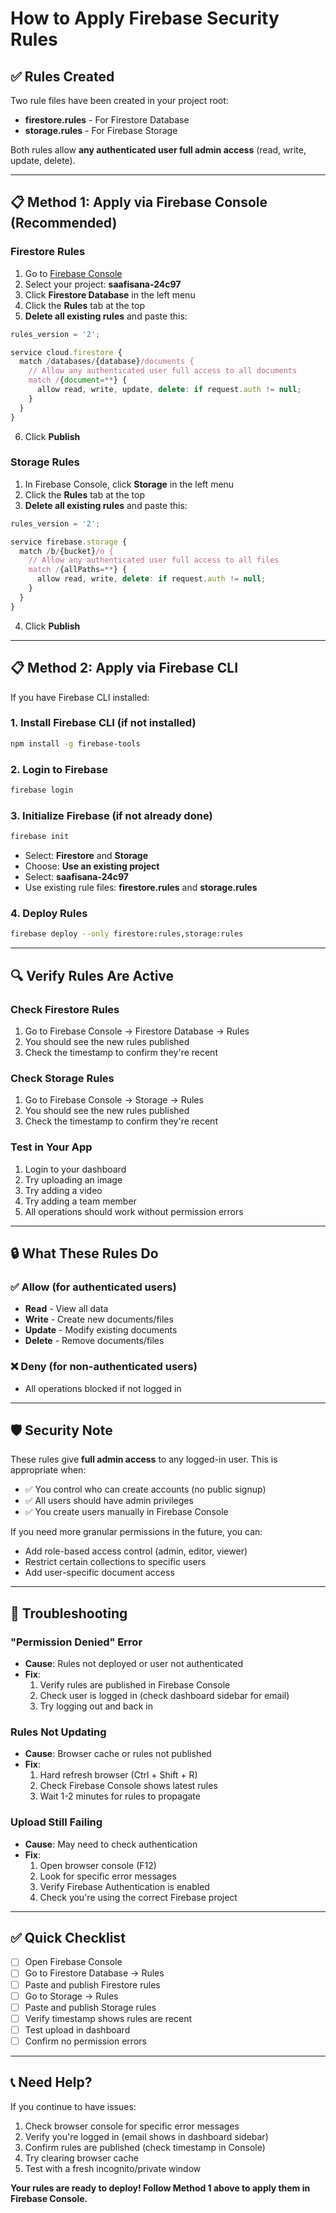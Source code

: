 # How to Apply Firebase Security Rules

## ✅ Rules Created
Two rule files have been created in your project root:
- **firestore.rules** - For Firestore Database
- **storage.rules** - For Firebase Storage

Both rules allow **any authenticated user full admin access** (read, write, update, delete).

---

## 📋 Method 1: Apply via Firebase Console (Recommended)

### Firestore Rules

1. Go to [Firebase Console](https://console.firebase.google.com/)
2. Select your project: **saafisana-24c97**
3. Click **Firestore Database** in the left menu
4. Click the **Rules** tab at the top
5. **Delete all existing rules** and paste this:

```javascript
rules_version = '2';

service cloud.firestore {
  match /databases/{database}/documents {
    // Allow any authenticated user full access to all documents
    match /{document=**} {
      allow read, write, update, delete: if request.auth != null;
    }
  }
}
```

6. Click **Publish**

### Storage Rules

1. In Firebase Console, click **Storage** in the left menu
2. Click the **Rules** tab at the top
3. **Delete all existing rules** and paste this:

```javascript
rules_version = '2';

service firebase.storage {
  match /b/{bucket}/o {
    // Allow any authenticated user full access to all files
    match /{allPaths=**} {
      allow read, write, delete: if request.auth != null;
    }
  }
}
```

4. Click **Publish**

---

## 📋 Method 2: Apply via Firebase CLI

If you have Firebase CLI installed:

### 1. Install Firebase CLI (if not installed)
```bash
npm install -g firebase-tools
```

### 2. Login to Firebase
```bash
firebase login
```

### 3. Initialize Firebase (if not already done)
```bash
firebase init
```
- Select: **Firestore** and **Storage**
- Choose: **Use an existing project**
- Select: **saafisana-24c97**
- Use existing rule files: **firestore.rules** and **storage.rules**

### 4. Deploy Rules
```bash
firebase deploy --only firestore:rules,storage:rules
```

---

## 🔍 Verify Rules Are Active

### Check Firestore Rules
1. Go to Firebase Console → Firestore Database → Rules
2. You should see the new rules published
3. Check the timestamp to confirm they're recent

### Check Storage Rules
1. Go to Firebase Console → Storage → Rules
2. You should see the new rules published
3. Check the timestamp to confirm they're recent

### Test in Your App
1. Login to your dashboard
2. Try uploading an image
3. Try adding a video
4. Try adding a team member
5. All operations should work without permission errors

---

## 🔒 What These Rules Do

### ✅ Allow (for authenticated users)
- **Read** - View all data
- **Write** - Create new documents/files
- **Update** - Modify existing documents
- **Delete** - Remove documents/files

### ❌ Deny (for non-authenticated users)
- All operations blocked if not logged in

---

## 🛡️ Security Note

These rules give **full admin access** to any logged-in user. This is appropriate when:
- ✅ You control who can create accounts (no public signup)
- ✅ All users should have admin privileges
- ✅ You create users manually in Firebase Console

If you need more granular permissions in the future, you can:
- Add role-based access control (admin, editor, viewer)
- Restrict certain collections to specific users
- Add user-specific document access

---

## 🚨 Troubleshooting

### "Permission Denied" Error
- **Cause**: Rules not deployed or user not authenticated
- **Fix**: 
  1. Verify rules are published in Firebase Console
  2. Check user is logged in (check dashboard sidebar for email)
  3. Try logging out and back in

### Rules Not Updating
- **Cause**: Browser cache or rules not published
- **Fix**:
  1. Hard refresh browser (Ctrl + Shift + R)
  2. Check Firebase Console shows latest rules
  3. Wait 1-2 minutes for rules to propagate

### Upload Still Failing
- **Cause**: May need to check authentication
- **Fix**:
  1. Open browser console (F12)
  2. Look for specific error messages
  3. Verify Firebase Authentication is enabled
  4. Check you're using the correct Firebase project

---

## ✅ Quick Checklist

- [ ] Open Firebase Console
- [ ] Go to Firestore Database → Rules
- [ ] Paste and publish Firestore rules
- [ ] Go to Storage → Rules
- [ ] Paste and publish Storage rules
- [ ] Verify timestamp shows rules are recent
- [ ] Test upload in dashboard
- [ ] Confirm no permission errors

---

## 📞 Need Help?

If you continue to have issues:
1. Check browser console for specific error messages
2. Verify you're logged in (email shows in dashboard sidebar)
3. Confirm rules are published (check timestamp in Console)
4. Try clearing browser cache
5. Test with a fresh incognito/private window

**Your rules are ready to deploy! Follow Method 1 above to apply them in Firebase Console.**
